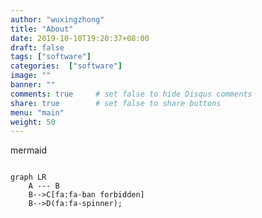 ```yaml
---
author: "wuxingzhong"
title: "About"
date: 2019-10-10T19:20:37+08:00
draft: false
tags: ["software"]
categories:  ["software"]
image: ""
banner: ""
comments: true     # set false to hide Disqus comments
share: true        # set false to share buttons
menu: "main"
weight: 50
---
```


mermaid

```mermaid

graph LR
    A --- B
    B-->C[fa:fa-ban forbidden]
    B-->D(fa:fa-spinner);

```
